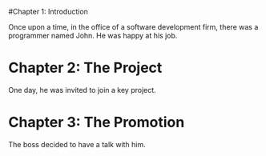 #Chapter 1: Introduction

Once upon a time, in the office of a software development firm, there was a programmer named John. He was happy at his job.

# Chapter 2: The Project

One day, he was invited to join a key project.

# Chapter 3: The Promotion

The boss decided to have a talk with him.